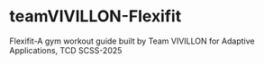 # teamVIVILLON-Flexifit
Flexifit-A gym workout guide built by Team VIVILLON for Adaptive Applications, TCD SCSS-2025
